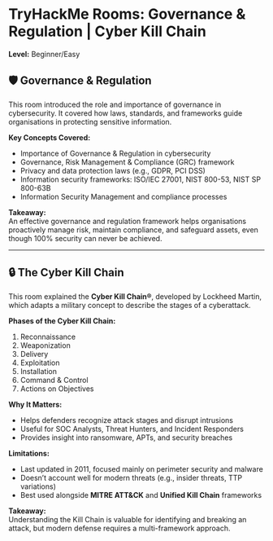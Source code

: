# TryHackMe Rooms: Governance & Regulation | Cyber Kill Chain  
**Level:** Beginner/Easy  

## 🛡 Governance & Regulation  
This room introduced the role and importance of governance in cybersecurity. It covered how laws, standards, and frameworks guide organisations in protecting sensitive information.  

**Key Concepts Covered:**  
- Importance of Governance & Regulation in cybersecurity  
- Governance, Risk Management & Compliance (GRC) framework  
- Privacy and data protection laws (e.g., GDPR, PCI DSS)  
- Information security frameworks: ISO/IEC 27001, NIST 800-53, NIST SP 800-63B  
- Information Security Management and compliance processes  

**Takeaway:**  
An effective governance and regulation framework helps organisations proactively manage risk, maintain compliance, and safeguard assets, even though 100% security can never be achieved.  

---

## 🔒 The Cyber Kill Chain  
This room explained the **Cyber Kill Chain®**, developed by Lockheed Martin, which adapts a military concept to describe the stages of a cyberattack.  

**Phases of the Cyber Kill Chain:**  
1. Reconnaissance  
2. Weaponization  
3. Delivery  
4. Exploitation  
5. Installation  
6. Command & Control  
7. Actions on Objectives  

**Why It Matters:**  
- Helps defenders recognize attack stages and disrupt intrusions  
- Useful for SOC Analysts, Threat Hunters, and Incident Responders  
- Provides insight into ransomware, APTs, and security breaches  

**Limitations:**  
- Last updated in 2011, focused mainly on perimeter security and malware  
- Doesn’t account well for modern threats (e.g., insider threats, TTP variations)  
- Best used alongside **MITRE ATT&CK** and **Unified Kill Chain** frameworks  

**Takeaway:**  
Understanding the Kill Chain is valuable for identifying and breaking an attack, but modern defense requires a multi-framework approach.  
